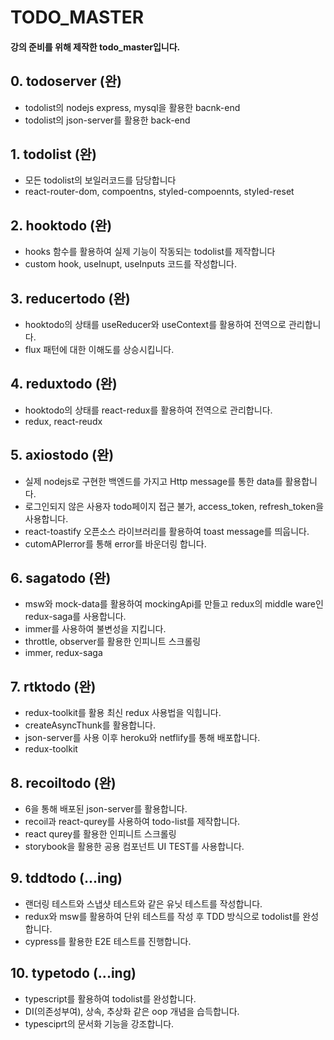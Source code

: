 # TODO_MASTER

#### 강의 준비를 위해 제작한 todo_master입니다.

## 0. todoserver (완)
- todolist의 nodejs express, mysql을 활용한 bacnk-end
- todolist의 json-server를 활용한 back-end

## 1. todolist (완)

- 모든 todolist의 보일러코드를 담당합니다
- react-router-dom, compoentns, styled-compoennts, styled-reset

## 2. hooktodo (완)

- hooks 함수를 활용하여 실제 기능이 작동되는 todolist를 제작합니다
- custom hook, useInupt, useInputs 코드를 작성합니다.

## 3. reducertodo (완)

- hooktodo의 상태를 useReducer와 useContext를 활용하여 전역으로 관리합니다.
- flux 패턴에 대한 이해도를 상승시킵니다.

## 4. reduxtodo (완)

- hooktodo의 상태를 react-redux를 활용하여 전역으로 관리합니다.
- redux, react-reudx

## 5. axiostodo (완)

- 실제 nodejs로 구현한 백엔드를 가지고 Http message를 통한 data를 활용합니다.
- 로그인되지 않은 사용자 todo페이지 접근 불가, access_token, refresh_token을 사용합니다.
- react-toastify 오픈소스 라이브러리를 활용하여 toast message를 띄웁니다.
- cutomAPIerror를 통해 error를 바운더링 합니다.

## 6. sagatodo (완)

- msw와 mock-data를 활용하여 mockingApi를 만들고 redux의 middle ware인 redux-saga를 사용합니다.
- immer를 사용하여 불변성을 지킵니다.
- throttle, observer를 활용한 인피니트 스크롤링
- immer, redux-saga

## 7. rtktodo (완)

- redux-toolkit를 활용 최신 redux 사용법을 익힙니다.
- createAsyncThunk를 활용합니다.
- json-server를 사용 이후 heroku와 netflify를 통해 배포합니다.
- redux-toolkit

## 8. recoiltodo (완)

- 6을 통해 배포된 json-server를 활용합니다.
- recoil과 react-qurey를 사용하여 todo-list를 제작합니다.
- react qurey를 활용한 인피니트 스크롤링
- storybook을 활용한 공용 컴포넌트 UI TEST를 사용합니다.

## 9. tddtodo (...ing)

- 랜더링 테스트와 스냅샷 테스트와 같은 유닛 테스트를 작성합니다.
- redux와 msw를 활용하여 단위 테스트를 작성 후 TDD 방식으로 todolist를 완성합니다.
- cypress를 활용한 E2E 테스트를 진행합니다.

## 10. typetodo (...ing)

- typescript를 활용하여 todolist를 완성합니다.
- DI(의존성부여), 상속, 추상화 같은 oop 개념을 습득합니다.
- typesciprt의 문서화 기능을 강조합니다.



